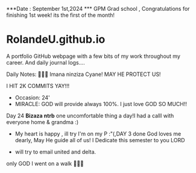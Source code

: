 ***Date : September 1st,2024 *** GPM Grad school , Congratulations for finishing 1st week! its the first of the month!
# RolandeU.github.io

A portfolio GitHub webpage with a few bits of my work throughout my career. And daily journal logs....

Daily Notes:
💚🙏🏾 Imana ninziza Cyane! MAY HE PROTECT US!

I HIT 2K COMMITS YAY!!!

- Occasion: 24'
- MIRACLE: GOD will provide always 100%. I just love GOD SO MUCH!!

Day 24 **Bizaza ntrb** one uncomfortable thing a day!I had a calll with everyone home & grandma :) 
- My heart is happy , ill try
I'm on my P :"(,DAY 3 done
God loves me dearly, May He guide all of  us!
I Dedicate this semester to you LORD

- will try to email united and delta.

only GOD 
I went on a walk 💚💚💚







